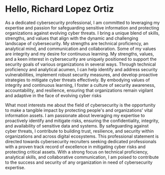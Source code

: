 # Hello, Richard Lopez Ortiz

As a dedicated cybersecurity professional, I am committed to leveraging my expertise and 
passion for safeguarding sensitive information and protecting organizations against evolving 
cyber threats. I bring a unique blend of skills, strengths, and values that align with the dynamic 
and challenging landscape of cybersecurity. My strengths are technical proficiency, an analytical 
mind, and communication and collaboration. Some of my values are integrity and my desire for 
continuous learning. My strengths, values, and a keen interest in cybersecurity are uniquely 
positioned to support the security goals of various organizations in several ways. Through technical 
proficiency and analytical acumen, I can help identify and address security vulnerabilities, implement 
robust security measures, and develop proactive strategies to mitigate cyber threats effectively. By 
embodying values of integrity and continuous learning, I foster a culture of security awareness, 
accountability, and resilience, ensuring that organizations remain vigilant and adaptive in the face 
of evolving cyber risks

What most interests me about the field of cybersecurity is the opportunity to make a tangible impact 
by protecting people's and organizations' vital information assets. I am passionate about leveraging my 
expertise to proactively identify and mitigate risks, ensuring the confidentiality, integrity, and 
availability of sensitive data and systems. By safeguarding against cyber threats, I contribute to 
building trust, resilience, and security within organizations and across digital ecosystems. This 
professional statement is directed towards cybersecurity recruiters seeking dedicated professionals with 
a proven track record of excellence in mitigating cyber risks and protecting critical assets. With a 
strong focus on technical proficiency, analytical skills, and collaborative communication, I am poised 
to contribute to the success and security of any organization in need of cybersecurity expertise.
